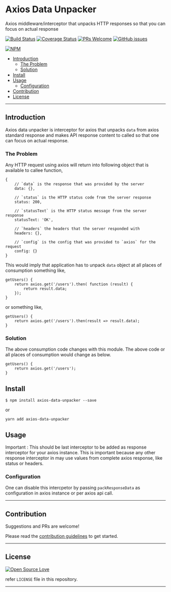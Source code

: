 # Axios Data Unpacker

Axios middleware/interceptor that unpacks HTTP responses so that you can focus on actual response

[![Build Status](https://travis-ci.org/anubhavsrivastava/axios-data-unpacker.svg?branch=master)](https://travis-ci.org/anubhavsrivastava/axios-data-unpacker)
[![Coverage Status](https://coveralls.io/repos/github/anubhavsrivastava/axios-data-unpacker/badge.svg?branch=master)](https://coveralls.io/github/anubhavsrivastava/axios-data-unpacker?branch=master)
[![PRs Welcome](https://img.shields.io/badge/PRs-welcome-brightgreen.svg?style=flat-square)](http://makeapullrequest.com)
[![GitHub issues](https://img.shields.io/github/issues/anubhavsrivastava/axios-data-unpacker.svg?style=flat-square)](https://github.com/anubhavsrivastava/axios-data-unpacker/issues)

[![NPM](https://nodei.co/npm/axios-data-unpacker.png?downloads=true&stars=true)](https://nodei.co/npm/axios-data-unpacker/)

<!-- toc -->

-   [Introduction](#introduction)
    -   [The Problem](#the-problem)
    -   [Solution](#solution)
-   [Install](#install)
-   [Usage](#usage)
    -   [Configuration](#configuration)
-   [Contribution](#contribution)
-   [License](#license)

<!-- tocstop -->

---

## Introduction

Axios data unpacker is interceptor for axios that unpacks `data` from axios standard response and makes API response content to called so that one can focus on actual response.

### The Problem

Any HTTP request using axios will return into following object that is available to callee function,

    {
        // `data` is the response that was provided by the server
        data: {},

        // `status` is the HTTP status code from the server response
        status: 200,

        // `statusText` is the HTTP status message from the server response
        statusText: 'OK',

        // `headers` the headers that the server responded with
        headers: {},

        // `config` is the config that was provided to `axios` for the request
        config: {}
    }

This would imply that application has to unpack `data` object at all places of consumption something like,

    getUsers() {
        return axios.get('/users').then( function (result) {
            return result.data;
        });
    }

or something like,

    getUsers() {
        return axios.get('/users').then(result => result.data);
    }

### Solution

The above consumption code changes with this module. The above code or all places of consumption would change as below.

    getUsers() {
        return axios.get('/users');
    }

## Install

```
$ npm install axios-data-unpacker --save
```

or

```
yarn add axios-data-unpacker
```

## Usage

Important : This should be last interceptor to be added as response interceptor for your axios instance. This is important because any other response interceptor in may use values from complete axios response, like status or headers.

### Configuration

One can disable this intercpetor by passing `packResponseData` as configuration in axios instance or per axios api call.

---

<!-- References
https://laracasts.com/discuss/channels/servers/get-data-out-from-axios-javascript -->

## Contribution

Suggestions and PRs are welcome!

Please read the [contribution guidelines](CONTRIBUTING.md) to get started.

<!-- Change contributing.md -->

---

## License

[![Open Source Love](https://badges.frapsoft.com/os/mit/mit.svg?v=102)](LICENSE)

refer `LICENSE` file in this repository.

---
